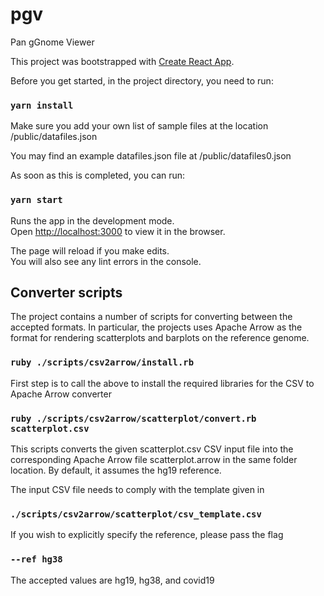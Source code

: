 # pgv
Pan gGnome Viewer

This project was bootstrapped with [Create React App](https://github.com/facebook/create-react-app).

Before you get started, in the project directory, you need to run:

### `yarn install`

Make sure you add your own list of sample files at the location /public/datafiles.json

You may find an example datafiles.json file at /public/datafiles0.json

As soon as this is completed, you can run:

### `yarn start`

Runs the app in the development mode.\
Open [http://localhost:3000](http://localhost:3000) to view it in the browser.

The page will reload if you make edits.\
You will also see any lint errors in the console.

## Converter scripts

The project contains a number of scripts for converting between the accepted formats. In particular, the projects uses Apache Arrow as the format for rendering scatterplots and barplots on the reference genome.

### `ruby ./scripts/csv2arrow/install.rb`

First step is to call the above to install the required libraries for the CSV to Apache Arrow converter

### `ruby ./scripts/csv2arrow/scatterplot/convert.rb scatterplot.csv`

This scripts converts the given scatterplot.csv CSV input file into the corresponding Apache Arrow file scatterplot.arrow in the same folder location. By default, it assumes the hg19 reference. 

The input CSV file needs to comply with the template given in 

### `./scripts/csv2arrow/scatterplot/csv_template.csv`

If you wish to explicitly specify the reference, please pass the flag

### `--ref hg38` 

The accepted values are hg19, hg38, and covid19